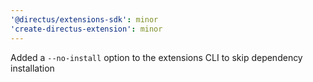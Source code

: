 ```yaml
---
'@directus/extensions-sdk': minor
'create-directus-extension': minor
---
```


Added a `--no-install` option to the extensions CLI to skip dependency installation
